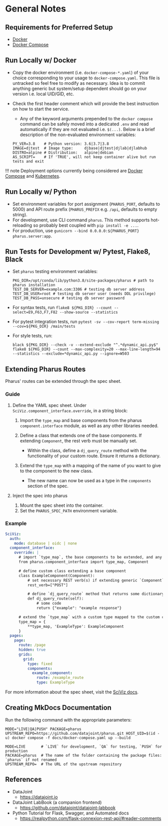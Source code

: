 # General Notes

## Requirements for Preferred Setup

- [Docker](https://docs.docker.com/get-docker/)
- [Docker Compose](https://docs.docker.com/compose/install/)

## Run Locally w/ Docker

- Copy the docker environment (i.e. `docker-compose-*.yaml`) of your
  choice corresponding to your usage to `docker-compose.yaml`. This
  file is untracked so feel free to modify as necessary. Idea is to
  commit anything generic but system/setup dependent should go on
  your version i.e. local UID/GID, etc.

- Check the first header comment which will provide the best
  instruction on how to start the service.

  - Any of the keyword arguments prepended to the `docker compose`
    command can be safely moved into a dedicated `.env` and read
    automatically if they are not evaluated i.e. `$(...)`. Below is a
    brief description of the non-evaluated environment variables:

  ```console
  PY_VER=3.8    # Python version: 3.6|3.7|3.8
  IMAGE=djtest  # Image type:     djbase|djtest|djlab|djlabhub
  DISTRO=alpine # Distribution:   alpine|debian
  AS_SCRIPT=    # If 'TRUE', will not keep container alive but run tests and exit
  ```

!!! note
    Deployment options currently being considered are [Docker
    Compose](https://docs.docker.com/compose/install/) and
    [Kubernetes](https://kubernetes.io/docs/tutorials/kubernetes-basics/).

## Run Locally w/ Python

- Set environment variables for port assignment (`PHARUS_PORT`,
  defaults to 5000) and API route prefix (`PHARUS_PREFIX` e.g. `/api`,
  defaults to empty string).
- For development, use CLI command `pharus`. This method supports
  hot-reloading so probably best coupled with `pip install -e ...`.
- For production, use
  `gunicorn --bind 0.0.0.0:${PHARUS_PORT} pharus.server:app`.

## Run Tests for Development w/ Pytest, Flake8, Black

- Set `pharus` testing environment variables:

  ```console
  PKG_DIR=/opt/conda/lib/python3.8/site-packages/pharus # path to pharus installation
  TEST_DB_SERVER=example.com:3306 # testing db server address
  TEST_DB_USER=root # testing db server user (needs DDL privilege)
  TEST_DB_PASS=unsecure # testing db server password
  ```

- For syntax tests, run
  `flake8 ${PKG_DIR} --count --select=E9,F63,F7,F82 --show-source --statistics`

- For pytest integration tests, run
  `pytest -sv --cov-report term-missing --cov=${PKG_DIR} /main/tests`

- For style tests, run:

  ```console
  black ${PKG_DIR} --check -v --extend-exclude "^.*dynamic_api.py$"
  flake8 ${PKG_DIR} --count --max-complexity=20 --max-line-length=94 --statistics --exclude=*dynamic_api.py --ignore=W503
  ```

## Extending Pharus Routes

Pharus' routes can be extended through the spec sheet.

### Guide

1. Define the YAML spec sheet. Under `SciViz.component_interface.override`, in a string block:

   1. Import the `type_map` and base components from the pharus `component.interface` module, as well as any other libraries needed.
   2. Define a class that extends one of the base components. If extending `Component`, the rest verb must be manually set.

      - Within the class, define a `dj_query_route` method with the functionality of your custom route. Ensure it returns a dictionary.

   3. Extend the `type_map` with a mapping of the name of you want to give to the component to the new class.

      - The new name can now be used as a type in the `components` section of the spec.

2. Inject the spec into pharus
   1. Mount the spec sheet into the container.
   2. Set the `PHARUS_SPEC_PATH` environment variable.

### Example

```yaml
SciViz:
  auth:
    mode: database | oidc | none
  component_interface:
    override: |
      # import `type_map`, the base components to be extended, and any other libraries necessary
      from pharus.component_interface import type_map, Component

      # define custom class extending a base component
      class ExampleComponent(Component):
          # set necessary REST verb(s) if extending generic `Component`
          rest_verb=["POST"]

          # define `dj_query_route` method that returns some dictionary
          def dj_query_route(self):
              # some code
              return {"example": "example response"}

      # extend the `type_map` with a custom type mapped to the custom component
      type_map = {
          **type_map, 'ExampleType': ExampleComponent
      }
  pages:
    page:
      route: /page
      hidden: true
      grids:
        grid:
          type: fixed
          components:
            example_component:
              route: /example_route
              type: ExampleType
```

For more information about the spec sheet, visit the [SciViz docs](https://datajoint.com/docs/core/sci-viz/2.3/concepts/spec_sheet/).

## Creating MkDocs Documentation

Run the following command with the appropriate parameters:

```console
MODE="LIVE|QA|PUSH" PACKAGE=pharus UPSTREAM_REPO=https://github.com/datajoint/pharus.git HOST_UID=$(id -u) docker compose -f docs/docker-compose.yaml up --build
```

```console
MODE=LIVE       # `LIVE` for development, `QA` for testing, `PUSH` for production
PACKAGE=pharus  # The name of the folder containing the package files: `pharus` if not renamed
UPSTREAM_REPO=  # The URL of the upstream repository
```

## References

- DataJoint
  - <https://datajoint.io>
- DataJoint LabBook (a companion frontend)
  - <https://github.com/datajoint/datajoint-labbook>
- Python Tutorial for Flask, Swagger, and Automated docs
  - <https://realpython.com/flask-connexion-rest-api/#reader-comments>

